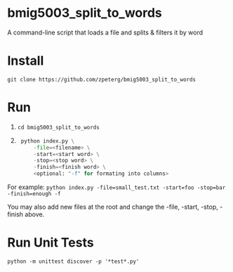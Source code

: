 # bmig5003_split_to_words
A command-line script that loads a file and splits &amp; filters it by word

# Install
```git clone https://github.com/zpeterg/bmig5003_split_to_words```

# Run
1. ```cd bmig5003_split_to_words```
2. ```python
    python index.py \
        -file=<filename> \
        -start=<start word> \
        -stop=<stop word> \
        -finish=<finish word> \
        <optional: "-f" for formating into columns>
     ```

For example: ```python index.py -file=small_test.txt -start=foo -stop=bar -finish=enough -f```

You may also add new files at the root and change the -file, -start, -stop, -finish above. 

# Run Unit Tests
```python -m unittest discover -p '*test*.py'```